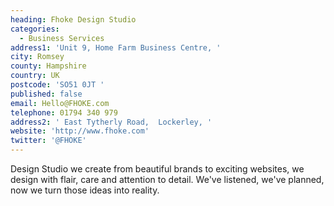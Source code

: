 ```yaml
---
heading: Fhoke Design Studio
categories:
  - Business Services
address1: 'Unit 9, Home Farm Business Centre, '
city: Romsey
county: Hampshire
country: UK
postcode: 'SO51 0JT '
published: false
email: Hello@FHOKE.com
telephone: 01794 340 979
address2: ' East Tytherly Road,  Lockerley, '
website: 'http://www.fhoke.com'
twitter: '@FHOKE'
---
```


Design Studio we create from beautiful brands to exciting websites, we design with flair, care and attention to detail. We've listened, we've planned, now we turn those ideas into reality.